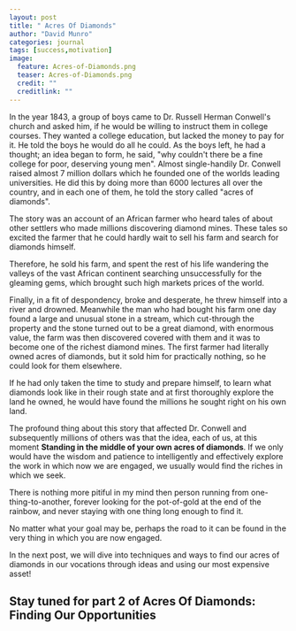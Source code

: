 ```yaml
---
layout: post
title: " Acres Of Diamonds"
author: "David Munro"
categories: journal
tags: [success,motivation]
image:
  feature: Acres-of-Diamonds.png
  teaser: Acres-of-Diamonds.png
  credit: ""
  creditlink: ""
---
```


In the year 1843, a group of boys came to Dr. Russell Herman Conwell's church and asked him, if he would be willing to instruct them in college courses. They wanted a college education, but lacked the money to pay for it. He told the boys he would do all he could. As the boys left, he had a thought; an idea began to form, he said, "why couldn't there be a fine college for poor, deserving young men". Almost single-handily Dr. Conwell raised almost 7 million dollars which he founded one of the worlds leading universities. He did this by doing more than 6000 lectures all over the country, and in each one of them, he told the story called "acres of diamonds".

The story was an account of an African farmer who heard tales of about other settlers who made millions discovering diamond mines. These tales so excited the farmer that he could hardly wait to sell his farm and search for diamonds himself.

Therefore, he sold his farm, and spent the rest of his life wandering the valleys of the vast African continent searching unsuccessfully for the gleaming gems, which brought such high markets prices of the world.

Finally, in a fit of despondency, broke and desperate, he threw himself into a river and drowned. Meanwhile the man who had bought his farm one day found a large and unusual stone in a stream, which cut-through the property and the stone turned out to be a great diamond, with enormous value, the farm was then discovered covered with them and it was to become one of the richest diamond mines. The first farmer had literally owned acres of diamonds, but it sold him for practically nothing, so he could look for them elsewhere.

If he had only taken the time to study and prepare himself, to learn what diamonds look like in their rough state and at first thoroughly explore the land he owned, he would have found the millions he sought right on his own land.

The profound thing about this story that affected Dr. Conwell and subsequently millions of others was that the idea, each of us, at this moment **Standing in the middle of your own acres of diamonds**. If we only would have the wisdom and patience to intelligently and effectively explore the work in which now we are engaged, we usually would find the riches in which we seek.

There is nothing more pitiful in my mind then person running from one-thing-to-another, forever looking for the pot-of-gold at the end of the rainbow, and never staying with one thing long enough to find it.

No matter what your goal may be, perhaps the road to it can be found in the very thing in which you are now engaged.

In the next post, we will dive into techniques and ways to find our acres of diamonds in our vocations through ideas and using our most expensive asset! 

## Stay tuned for part 2 of Acres Of Diamonds: Finding Our Opportunities
